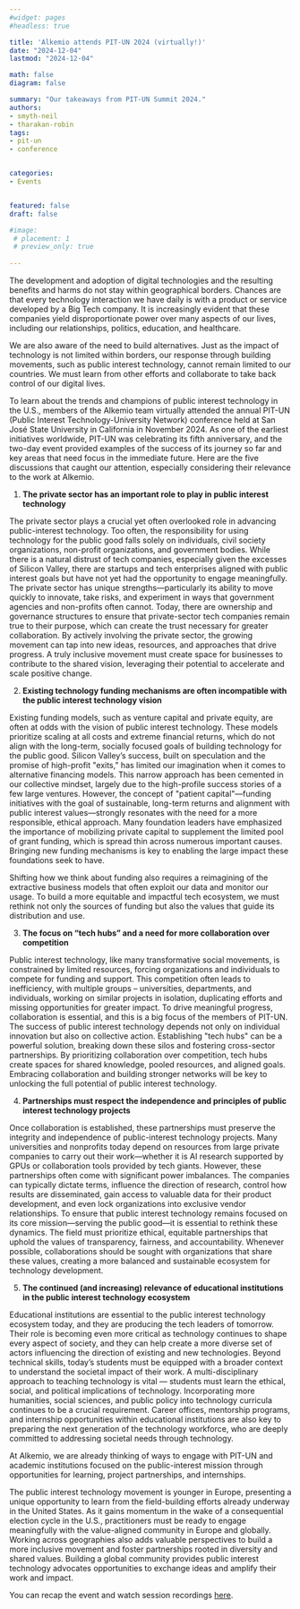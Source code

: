 ```yaml
---
#widget: pages
#headless: true

title: 'Alkemio attends PIT-UN 2024 (virtually!)'
date: "2024-12-04"
lastmod: "2024-12-04"

math: false
diagram: false 

summary: "Our takeaways from PIT-UN Summit 2024."
authors:
- smyth-neil
- tharakan-robin 
tags:
- pit-un 
- conference


categories:
- Events


featured: false
draft: false

#image:
 # placement: 1
 # preview_only: true
    
--- 
```


The development and adoption of digital technologies and the resulting
benefits and harms do not stay within geographical borders. Chances are
that every technology interaction we have daily is with a product or
service developed by a Big Tech company. It is increasingly evident that
these companies yield disproportionate power over many aspects of our
lives, including our relationships, politics, education, and healthcare.

We are also aware of the need to build alternatives. Just as the impact
of technology is not limited within borders, our response through
building movements, such as public interest technology, cannot remain
limited to our countries. We must learn from other efforts and
collaborate to take back control of our digital lives.

To learn about the trends and champions of public interest technology in
the U.S., members of the Alkemio team virtually attended the annual
PIT-UN (Public Interest Technology-University Network) conference held
at San José State University in California in November 2024. As one of
the earliest initiatives worldwide, PIT-UN was celebrating its fifth
anniversary, and the two-day event provided examples of the success of
its journey so far and key areas that need focus in the immediate
future. Here are the five discussions that caught our attention,
especially considering their relevance to the work at Alkemio.

1.  **The private sector has an important role to play in public
    interest technology**

The private sector plays a crucial yet often overlooked role in
advancing public-interest technology. Too often, the responsibility for
using technology for the public good falls solely on individuals, civil
society organizations, non-profit organizations, and government bodies.
While there is a natural distrust of tech companies, especially given
the excesses of Silicon Valley, there are startups and tech enterprises
aligned with public interest goals but have not yet had the opportunity
to engage meaningfully. The private sector has unique
strengths—particularly its ability to move quickly to innovate, take
risks, and experiment in ways that government agencies and non-profits
often cannot. Today, there are ownership and governance structures to
ensure that private-sector tech companies remain true to their purpose,
which can create the trust necessary for greater collaboration. By
actively involving the private sector, the growing movement can tap into
new ideas, resources, and approaches that drive progress. A truly
inclusive movement must create space for businesses to contribute to the
shared vision, leveraging their potential to accelerate and scale
positive change.

2.  **Existing technology funding mechanisms are often incompatible with
    the public interest technology vision**

Existing funding models, such as venture capital and private equity, are
often at odds with the vision of public interest technology. These
models prioritize scaling at all costs and extreme financial returns,
which do not align with the long-term, socially focused goals of
building technology for the public good. Silicon Valley’s success, built
on speculation and the promise of high-profit "exits," has limited our
imagination when it comes to alternative financing models. This narrow
approach has been cemented in our collective mindset, largely due to the
high-profile success stories of a few large ventures. However, the
concept of "patient capital"—funding initiatives with the goal of
sustainable, long-term returns and alignment with public interest
values—strongly resonates with the need for a more responsible, ethical
approach. Many foundation leaders have emphasized the importance of
mobilizing private capital to supplement the limited pool of grant
funding, which is spread thin across numerous important causes. Bringing
new funding mechanisms is key to enabling the large impact these
foundations seek to have.

Shifting how we think about funding also requires a reimagining of the
extractive business models that often exploit our data and monitor our
usage. To build a more equitable and impactful tech ecosystem, we must
rethink not only the sources of funding but also the values that guide
its distribution and use.

3.  **The focus on “tech hubs” and a need for more collaboration over
    competition**

Public interest technology, like many transformative social movements,
is constrained by limited resources, forcing organizations and
individuals to compete for funding and support. This competition often
leads to inefficiency, with multiple groups – universities, departments,
and individuals, working on similar projects in isolation, duplicating
efforts and missing opportunities for greater impact. To drive
meaningful progress, collaboration is essential, and this is a big focus
of the members of PIT-UN. The success of public interest technology
depends not only on individual innovation but also on collective action.
Establishing "tech hubs" can be a powerful solution, breaking down these
silos and fostering cross-sector partnerships. By prioritizing
collaboration over competition, tech hubs create spaces for shared
knowledge, pooled resources, and aligned goals. Embracing collaboration
and building stronger networks will be key to unlocking the full
potential of public interest technology.

4.  **Partnerships must respect the independence and principles of
    public interest technology projects**

Once collaboration is established, these partnerships must preserve the
integrity and independence of public-interest technology projects. Many
universities and nonprofits today depend on resources from large private
companies to carry out their work—whether it is AI research supported by
GPUs or collaboration tools provided by tech giants. However, these
partnerships often come with significant power imbalances. The companies
can typically dictate terms, influence the direction of research,
control how results are disseminated, gain access to valuable data for
their product development, and even lock organizations into exclusive
vendor relationships. To ensure that public interest technology remains
focused on its core mission—serving the public good—it is essential to
rethink these dynamics. The field must prioritize ethical, equitable
partnerships that uphold the values of transparency, fairness, and
accountability. Whenever possible, collaborations should be sought with
organizations that share these values, creating a more balanced and
sustainable ecosystem for technology development.

5.  **The continued (and increasing) relevance of educational
    institutions in the public interest technology ecosystem**

Educational institutions are essential to the public interest technology
ecosystem today, and they are producing the tech leaders of tomorrow.
Their role is becoming even more critical as technology continues to
shape every aspect of society, and they can help create a more diverse
set of actors influencing the direction of existing and new
technologies. Beyond technical skills, today’s students must be equipped
with a broader context to understand the societal impact of their work.
A multi-disciplinary approach to teaching technology is vital — students
must learn the ethical, social, and political implications of
technology. Incorporating more humanities, social sciences, and public
policy into technology curricula continues to be a crucial requirement.
Career offices, mentorship programs, and internship opportunities within
educational institutions are also key to preparing the next generation
of the technology workforce, who are deeply committed to addressing
societal needs through technology.

At Alkemio, we are already thinking of ways to engage with PIT-UN and
academic institutions focused on the public-interest mission through
opportunities for learning, project partnerships, and internships.

The public interest technology movement is younger in Europe, presenting
a unique opportunity to learn from the field-building efforts already
underway in the United States. As it gains momentum in the wake of a
consequential election cycle in the U.S., practitioners must be ready to
engage meaningfully with the value-aligned community in Europe and
globally. Working across geographies also adds valuable perspectives to
build a more inclusive movement and foster partnerships rooted in
diversity and shared values. Building a global community provides public
interest technology advocates opportunities to exchange ideas and
amplify their work and impact.

You can recap the event and watch session recordings
[here](https://pitcases.org/recap-2024-summit-at-sjsu/).

